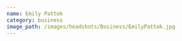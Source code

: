```yaml
---
name: Emily Pattok
category: business
image_path: /images/headshots/Business/EmilyPattok.jpg
---
```

